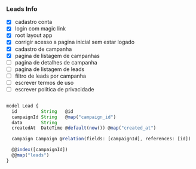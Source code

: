 ### Leads Info

- [x] cadastro conta
- [x] login com magic link
- [x] root layout app
- [x] corrigir acesso a pagina inicial sem estar logado
- [x] cadastro de campanha
- [x] pagina de listagem de campanhas
- [ ] pagina de detalhes de campanha
- [ ] pagina de listagem de leads
- [ ] filtro de leads por campanha
- [ ] escrever termos de uso
- [ ] escrever política de privacidade

```ts

model Lead {
  id         String   @id
  campaignId String   @map("campaign_id")
  data       String
  createdAt  DateTime @default(now()) @map("created_at")

  campaign Campaign @relation(fields: [campaignId], references: [id])

  @@index([campaignId])
  @@map("leads")
}

```
